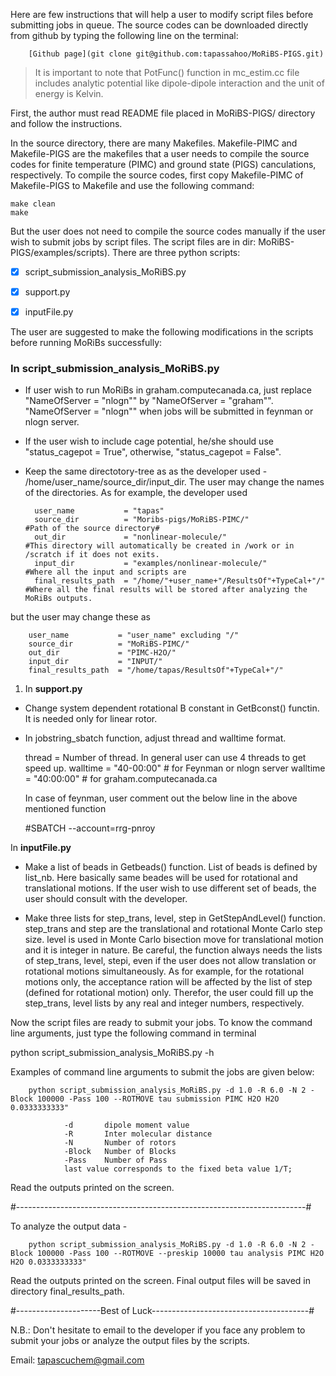Here are few instructions that will help a user to modify script files before submitting jobs in queue. The source codes can be downloaded directly from github by typing the following line on the terminal:

        [Github page](git clone git@github.com:tapassahoo/MoRiBS-PIGS.git)

> It is important to note that PotFunc() function in mc_estim.cc file includes analytic potential like dipole-dipole interaction and the unit of energy is Kelvin.

First, the author must read README file placed in MoRiBS-PIGS/ directory and follow the instructions.

In the source directory, there are many Makefiles. Makefile-PIMC and Makefile-PIGS are the makefiles that a user needs to compile the source codes for finite temperature (PIMC) and ground state (PIGS) canculations, respectively. To compile the source codes, first copy Makefile-PIMC of Makefile-PIGS to Makefile and use the following command:

```
make clean
make
```

But the user does not need to compile the source codes manually if the user wish to submit jobs by script files. The script files are in dir: MoRiBS-PIGS/examples/scripts). There are three python scripts:

- [x] script_submission_analysis_MoRiBS.py

- [x] support.py

- [x] inputFile.py

The user are suggested to make the following modifications in the scripts before running MoRiBs successfully:

### In script_submission_analysis_MoRiBS.py

- If user wish to run MoRiBs in graham.computecanada.ca, just replace "NameOfServer = "nlogn"" by "NameOfServer = "graham"". "NameOfServer = "nlogn"" when jobs will be submitted in feynman or nlogn server.

- If the user wish to include cage potential, he/she should use "status_cagepot = True", otherwise, "status_cagepot = False".

- Keep the same directotory-tree as as the developer used - /home/user_name/source_dir/input_dir. The user may change the names of the directories. As for example, the developer used

        user_name           = "tapas"
        source_dir          = "Moribs-pigs/MoRiBS-PIMC/"                    #Path of the source directory#
        out_dir             = "nonlinear-molecule/"                         #This directory will automatically be created in /work or in /scratch if it does not exits.      
        input_dir           = "examples/nonlinear-molecule/"                #Where all the input and scripts are
        final_results_path  = "/home/"+user_name+"/ResultsOf"+TypeCal+"/"   #Where all the final results will be stored after analyzing the MoRiBs outputs.

but the user may change these as

        user_name           = "user_name" excluding "/"
        source_dir          = "MoRiBS-PIMC/"
        out_dir             = "PIMC-H2O/"
        input_dir           = "INPUT/"
        final_results_path  = "/home/tapas/ResultsOf"+TypeCal+"/"

1. In **support.py**

- Change system dependent rotational B constant in GetBconst() functin. It is needed only for linear rotor.

- In jobstring_sbatch function, adjust thread and walltime format.

    thread         = Number of thread. In general user can use 4 threads to get speed up.
    walltime       = "40-00:00" # for Feynman or nlogn server
    walltime       = "40:00:00" # for graham.computecanada.ca

    In case of feynman, user comment out the below line in the above mentioned function
    
    #SBATCH --account=rrg-pnroy

In **inputFile.py**

- Make a list of beads in Getbeads() function. List of beads is defined by list_nb. Here basically same beades will be used for rotational and translational motions. If the user wish to use different set of beads, the user should consult with the developer.

- Make three lists for step_trans, level, step in GetStepAndLevel() function. step_trans and step are the translational and rotational Monte Carlo step size. level is used in Monte Carlo bisection move for translational motion and it is integer in nature. Be careful, the function always needs the lists of step_trans, level, stepi, even if the user does not allow translation or rotational motions simultaneously. As for example, for the rotational motions only, the acceptance ration will be affected by the list of step (defined for rotational motion) only. Therefor, the user could fill up the step_trans, level lists by any real and integer numbers, respectively.



Now the script files are ready to submit your jobs. To know the command line arguments, just type the following command in terminal

python script_submission_analysis_MoRiBS.py -h

Examples of command line arguments to submit the jobs are given below:

        python script_submission_analysis_MoRiBS.py -d 1.0 -R 6.0 -N 2 -Block 100000 -Pass 100 --ROTMOVE tau submission PIMC H2O H2O 0.0333333333"

                -d       dipole moment value
                -R       Inter molecular distance
                -N       Number of rotors
                -Block   Number of Blocks
                -Pass    Number of Pass
                last value corresponds to the fixed beta value 1/T;

Read the outputs printed on the screen.

#------------------------------------------------------------------------#

To analyze the output data -

        python script_submission_analysis_MoRiBS.py -d 1.0 -R 6.0 -N 2 -Block 100000 -Pass 100 --ROTMOVE --preskip 10000 tau analysis PIMC H2O H2O 0.0333333333"

Read the outputs printed on the screen. Final output files will be saved in directory final_results_path.

#---------------------Best of Luck---------------------------------------#

N.B.: Don't hesitate to email to the developer if you face any problem to submit your jobs or analyze the output files by the scripts.

Email: tapascuchem@gmail.com
